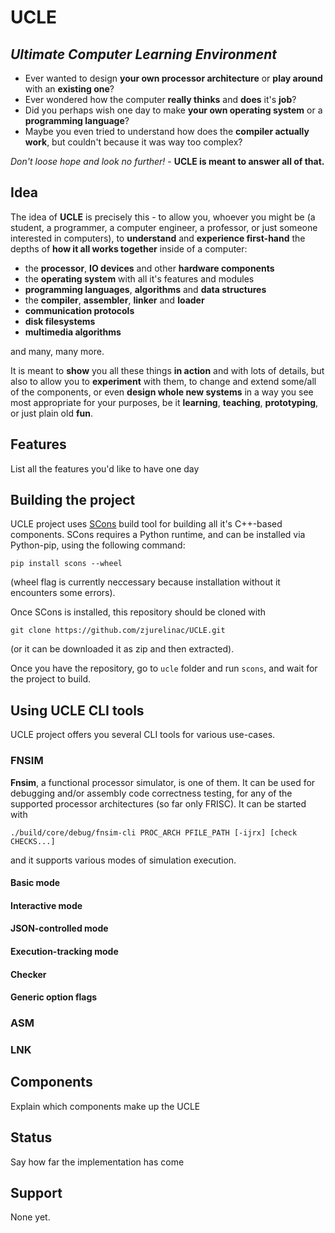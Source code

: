 # UCLE
## _Ultimate Computer Learning Environment_

- Ever wanted to design **your own processor architecture** or **play around** with an **existing one**?
- Ever wondered how the computer **really thinks** and **does** it's **job**?
- Did you perhaps wish one day to make **your own operating system** or a **programming language**?
- Maybe you even tried to understand how does the **compiler actually work**, but couldn't because it was way too complex?

*Don't loose hope and look no further!* - **UCLE is meant to answer all of that.**

## Idea
The idea of **UCLE** is precisely this - to allow you, whoever you might be (a student, a programmer, a computer engineer, a professor, or just someone interested in computers), to **understand** and **experience first-hand** the depths of **how it all works together** inside of a computer:

- the **processor**, **IO devices** and other **hardware components**
- the **operating system** with all it's features and modules
- **programming languages**, **algorithms** and **data structures**
- the **compiler**, **assembler**, **linker** and **loader**
- **communication protocols**
- **disk filesystems**
- **multimedia algorithms**

and many, many more.

It is meant to **show** you all these things **in action** and with lots of details, but also to allow you to **experiment** with them, to change and extend some/all of the components, or even **design whole new systems** in a way you see most appropriate for your purposes, be it **learning**, **teaching**, **prototyping**, or just plain old **fun**.


## Features
List all the features you'd like to have one day

## Building the project

UCLE project uses [SCons](http://scons.org/) build tool for building all it's C++-based components. SCons requires a Python runtime, and can be installed via Python-pip, using the following command:
```
pip install scons --wheel
```
(wheel flag is currently neccessary because installation without it encounters some errors).

Once SCons is installed, this repository should be cloned with
```
git clone https://github.com/zjurelinac/UCLE.git
```
(or it can be downloaded it as zip and then extracted).

Once you have the repository, go to `ucle` folder and run `scons`, and wait for the project to build.

## Using UCLE CLI tools

UCLE project offers you several CLI tools for various use-cases.

### FNSIM

**Fnsim**, a functional processor simulator, is one of them. It can be used for debugging and/or assembly code correctness testing, for any of the supported processor architectures (so far only FRISC). It can be started with
```
./build/core/debug/fnsim-cli PROC_ARCH PFILE_PATH [-ijrx] [check CHECKS...]
```
and it supports various modes of simulation execution.

#### Basic mode
#### Interactive mode
#### JSON-controlled mode
#### Execution-tracking mode
#### Checker 
#### Generic option flags

### ASM

### LNK

## Components
Explain which components make up the UCLE

## Status
Say how far the implementation has come

## Support
None yet.
